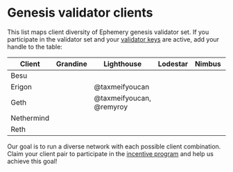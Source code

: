 # Genesis validator clients

This list maps client diversity of Ephemery genesis validator set. If you participate in the validator set and your [validator keys](https://github.com/ephemery-testnet/ephemery-genesis/tree/master/validators) are active, add your handle to the table: 

| Client     | Grandine | Lighthouse     | Lodestar | Nimbus | Prysm | Teku |
| ---------- | -------- | -------------- | -------- | ------ | ----- | ---- |
| Besu       |          |                |          |        |       |@coincashew      |
| Erigon     |          | @taxmeifyoucan |          |        |       |      |
| Geth       |          | @taxmeifyoucan, @remyroy |          |        |       |      |
| Nethermind |          |                |          |        |       |      |
| Reth       |          |                |          |        |       |      |

Our goal is to run a diverse network with each possible client combination. Claim your client pair to participate in the [incentive program]( https://notes.ethereum.org/@MarioHavel/ephemery-incentives) and help us achieve this goal!
